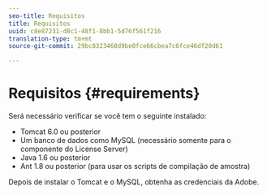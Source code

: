 ```yaml
---
seo-title: Requisitos
title: Requisitos
uuid: c8e87231-d8c1-48f1-8bb1-5d76f561f216
translation-type: tm+mt
source-git-commit: 29bc8323460d9be0fce66cbea7c6fce46df20d61

---
```



# Requisitos {#requirements}

Será necessário verificar se você tem o seguinte instalado:

* Tomcat 6.0 ou posterior
* Um banco de dados como MySQL (necessário somente para o componente do License Server)
* Java 1.6 ou posterior
* Ant 1.8 ou posterior (para usar os scripts de compilação de amostra)

Depois de instalar o Tomcat e o MySQL, obtenha as credenciais da Adobe.
